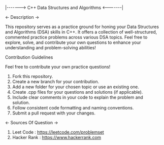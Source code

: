 |-------> C++ Data Structures and Algorithms <-------|

<- Description -> 

This repository serves as a practice ground for honing your Data Structures and Algorithms (DSA) skills in C++. It offers a collection of well-structured, commented practice problems across various DSA topics. Feel free to explore, solve, and contribute your own questions to enhance your understanding and problem-solving abilities!


Contribution Guidelines 

Feel free to contribute your own practice questions! 

1. Fork this repository.
2. Create a new branch for your contribution.
3. Add a new folder for your chosen topic or use an existing one.
4. Create .cpp files for your questions and solutions (if applicable).
5. Include clear comments in your code to explain the problem and solution.
6. Follow consistent code formatting and naming conventions.
7. Submit a pull request with your changes.

<- Sources Of Question ->
1. Leet Code   : https://leetcode.com/problemset
2. Hacker Rank : https://www.hackerrank.com

